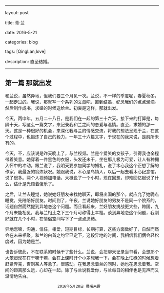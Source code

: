 ﻿---

layout: post 

title: 青·兰

date: 2016-5-21

categories: blog
 
tags: [QingLan,love]

description: 直至结婚。

---
## 第一篇 那就出发

和兰说，虽然异地，但我们要三个月见一次。兰说，不一样的季度呢，春夏秋冬，一起走过的。我说，那就写一个系列的文章吧，直到结婚，纪念我们的点点滴滴。然后制作成书，求婚的时候送给兰。初衷是这样，那就出发。

今天，丙申年，五月二十八日，是我们在一起的第三十六天。接下来的打算是，每隔十天，写这么一篇文字，来记录我和兰之间的恋爱与温情。直至，求婚的那一天。这是一种很好的机会，来深化我与兰的情感交流，将我的想法呈现于兰，在这个过程中，也锻炼了自己的毅力，一年三十六篇文字，于现在的我来说，是前所未有的。

今天，不，应该说是昨天晚上了，与兰视频。兰是个爱笑的女孩子，引得我也全程带着笑意。她穿着一件黑色的衣服，头发还未干，坐在那儿极为可爱，让人有种拥入怀中的冲动。跟兰说了，我明天要参加同学的婚礼，说了木心我这个正想了解的作家，我最近的锻炼状况。她跟我说，木心是乌镇人，以后一起去看木心纪念馆，说了很多。两个人视频加电话，大概说了一个小时，现在回想，却难回忆起说了什么，估计是光顾着傻乐了。

之后，让兰去睡觉，她说她好朋友来找她聊天，即将出国的那个。就应允了她晚点睡觉，先陪陪好朋友。时间到了，午夜，兰说她好朋友的男友不是同一个院系的，话题自然而然提到异地恋这个问题。而且看起来，兰好朋友挑战更大些，跨国，九个月未能相见，我与兰相比之下三个月可称得上幸福。谈到异地恋这个问题，我刚好就在几个小时，在情侣空间写下了一点点思绪。

异地恋嘛，沟通，信任，相爱，短期目标，长期打算，这些方面做好了，自然而然会在未来相聚。和兰的白首之约早已定下，这段异地的时间，我相信我们俩会轻松度过，因为她是兰。

也告诉彼此，不在联系的时候干了些什么。兰说，会把聊天记录当书看，会想那个大笨蛋现在在干嘛干嘛，会在上课时开个小差想我一下，会在晚上忙碌的时候想着赶紧弄完，否则某人等急了。很感动。在我思念着兰的同时，她也在思念着我。空间的距离那么远，心却在一起。除了与兰说我爱你，与兰每日的相伴也是无声而又温情地告白。
 
                            2016年5月28日 晨曦未露

